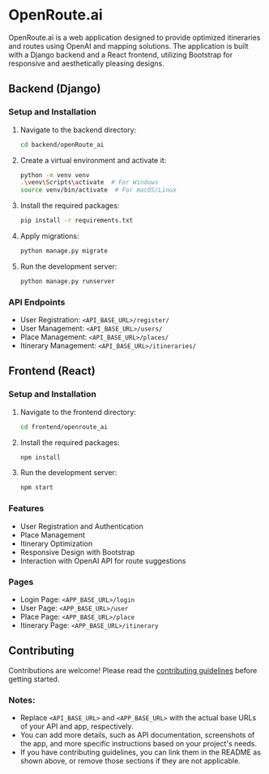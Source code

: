 # OpenRoute.ai

OpenRoute.ai is a web application designed to provide optimized itineraries and routes using OpenAI and mapping solutions. The application is built with a Django backend and a React frontend, utilizing Bootstrap for responsive and aesthetically pleasing designs.

## Backend (Django)

### Setup and Installation

1. Navigate to the backend directory:
   ```sh
   cd backend/openRoute_ai
   ```

2. Create a virtual environment and activate it:
   ```sh
   python -m venv venv
   .\venv\Scripts\activate  # For Windows
   source venv/bin/activate  # For macOS/Linux
   ```

3. Install the required packages:
   ```sh
   pip install -r requirements.txt
   ```

4. Apply migrations:
   ```sh
   python manage.py migrate
   ```

5. Run the development server:
   ```sh
   python manage.py runserver
   ```

### API Endpoints

- User Registration: `<API_BASE_URL>/register/`
- User Management: `<API_BASE_URL>/users/`
- Place Management: `<API_BASE_URL>/places/`
- Itinerary Management: `<API_BASE_URL>/itineraries/`

## Frontend (React)

### Setup and Installation

1. Navigate to the frontend directory:
   ```sh
   cd frontend/openroute_ai
   ```

2. Install the required packages:
   ```sh
   npm install
   ```

3. Run the development server:
   ```sh
   npm start
   ```

### Features

- User Registration and Authentication
- Place Management
- Itinerary Optimization
- Responsive Design with Bootstrap
- Interaction with OpenAI API for route suggestions

### Pages

- Login Page: `<APP_BASE_URL>/login`
- User Page: `<APP_BASE_URL>/user`
- Place Page: `<APP_BASE_URL>/place`
- Itinerary Page: `<APP_BASE_URL>/itinerary`

## Contributing

Contributions are welcome! Please read the [contributing guidelines](CONTRIBUTING.md) before getting started.


### Notes:
- Replace `<API_BASE_URL>` and `<APP_BASE_URL>` with the actual base URLs of your API and app, respectively.
- You can add more details, such as API documentation, screenshots of the app, and more specific instructions based on your project's needs.
- If you have contributing guidelines, you can link them in the README as shown above, or remove those sections if they are not applicable.
